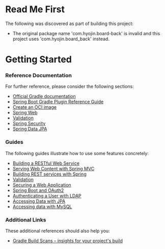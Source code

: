 # Read Me First
The following was discovered as part of building this project:

* The original package name 'com.hyojin.board-back' is invalid and this project uses 'com.hyojin.board_back' instead.

# Getting Started

### Reference Documentation
For further reference, please consider the following sections:

* [Official Gradle documentation](https://docs.gradle.org)
* [Spring Boot Gradle Plugin Reference Guide](https://docs.spring.io/spring-boot/3.3.8/gradle-plugin)
* [Create an OCI image](https://docs.spring.io/spring-boot/3.3.8/gradle-plugin/packaging-oci-image.html)
* [Spring Web](https://docs.spring.io/spring-boot/3.3.8/reference/web/servlet.html)
* [Validation](https://docs.spring.io/spring-boot/3.3.8/reference/io/validation.html)
* [Spring Security](https://docs.spring.io/spring-boot/3.3.8/reference/web/spring-security.html)
* [Spring Data JPA](https://docs.spring.io/spring-boot/3.3.8/reference/data/sql.html#data.sql.jpa-and-spring-data)

### Guides
The following guides illustrate how to use some features concretely:

* [Building a RESTful Web Service](https://spring.io/guides/gs/rest-service/)
* [Serving Web Content with Spring MVC](https://spring.io/guides/gs/serving-web-content/)
* [Building REST services with Spring](https://spring.io/guides/tutorials/rest/)
* [Validation](https://spring.io/guides/gs/validating-form-input/)
* [Securing a Web Application](https://spring.io/guides/gs/securing-web/)
* [Spring Boot and OAuth2](https://spring.io/guides/tutorials/spring-boot-oauth2/)
* [Authenticating a User with LDAP](https://spring.io/guides/gs/authenticating-ldap/)
* [Accessing Data with JPA](https://spring.io/guides/gs/accessing-data-jpa/)
* [Accessing data with MySQL](https://spring.io/guides/gs/accessing-data-mysql/)

### Additional Links
These additional references should also help you:

* [Gradle Build Scans – insights for your project's build](https://scans.gradle.com#gradle)

